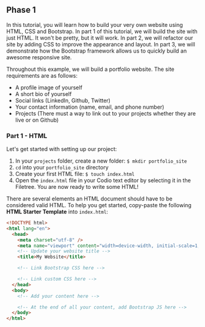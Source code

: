 ## **Phase 1**
In this tutorial, you will learn how to build your very own website using HTML, CSS and Bootstrap. In part 1 of this tutorial, we will build the site with just HTML. It won't be pretty, but it will work. In part 2, we will refactor our site by adding CSS to improve the appearance and layout. In part 3, we will demonstrate how the Bootstrap framework allows us to quickly build an awesome responsive site.

Throughout this example, we will build a portfolio website. The site requirements are as follows:
* A profile image of yourself  
* A short bio of yourself  
* Social links (LinkedIn, Github, Twitter)  
* Your contact information (name, email, and phone number)  
* Projects (There must a way to link out to your projects whether they are live or on Github)   

### Part 1 - HTML

Let's get started with setting up our project:
1. In your `projects` folder, create a new folder: `$ mkdir portfolio_site`
1. `cd` into your `portfolio_site` directory
1. Create your first HTML file: `$ touch index.html`
1. Open the `index.html` file in your Codio text editor by selecting it in the Filetree. You are now ready to write some HTML!

There are several elements an HTML document should have to be considered valid HTML. To help you get started, copy-paste the following **HTML Starter Template** into `index.html`:

```html
<!DOCTYPE html>
<html lang="en">
  <head>
    <meta charset="utf-8" />
    <meta name="viewport" content="width=device-width, initial-scale=1, shrink-to-fit=no"> <!-- responsive viewport meta tag -->
    <!-- Update your website title -->
    <title>My Website</title>

    <!-- Link Bootstrap CSS here -->

    <!-- Link custom CSS here -->
  </head>
  <body>
    <!-- Add your content here -->

    <!-- At the end of all your content, add Bootstrap JS here -->
  </body>
</html>
```
